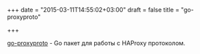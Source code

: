 +++
date = "2015-03-11T14:55:02+03:00"
draft = false
title = "go-proxyproto"

+++

<p><a href="https://github.com/armon/go-proxyproto">go-proxyproto</a>&nbsp;- Go пакет для работы с&nbsp;HAProxy протоколом.</p>

